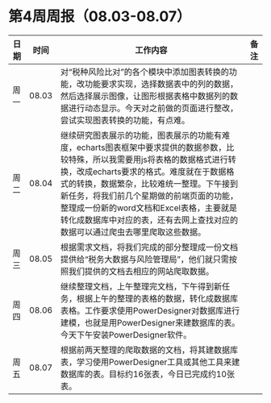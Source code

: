 # 第4周周报（08.03-08.07）

| 日期 | 时间  | 工作内容                                                     | 备注 |
| ---- | ----- | ------------------------------------------------------------ | ---- |
| 周一 | 08.03 | 对“税种风险比对”的各个模块中添加图表转换的功能，改功能要求实现，选择数据表中的列的数据，然后选择展示图像，让图形根据表格中数据列的数据进行动态显示。今天对之前做的页面进行整改，尝试实现图表转换的功能，有点难。 |      |
| 周二 | 08.04 | 继续研究图表展示的功能，图表展示的功能有难度，echarts图表框架中要求提供的数据参数，比较特殊，所以我需要用js将表格的数据格式进行转换，改成echarts要求的格式。难度就在于数据格式的转换，数据繁杂，比较难统一整理。下午接到新任务，将我们前几个星期做的前端页面的功能，整理成一份新的word文档和Excel表格，主要就是转化成数据库中对应的表，还有去网上查找对应的数据可以通过爬虫去哪里爬取这些数据。 |      |
| 周三 | 08.05 | 根据需求文档，将我们完成的部分整理成一份文档提供给“税务大数据与风险管理局”，他们就只需按照我们提供的文档去相应的网站爬取数据。 |      |
| 周四 | 08.06 | 继续整理文档，上午整理完文档，下午得到新任务，根据上午的整理的表格的数据，转化成数据库表格。工作要求使用PowerDesigner对数据库进行建模，也就是用PowerDesigner来建数据库的表。今天下午安装PowerDesigner软件。 |      |
| 周五 | 08.07 | 根据前两天整理的爬取数据的文档，将其建数据库表，学习使用PowerDesigner工具或其他工具来建数据库的表。目标约16张表，今日已完成约10张表。 |      |

